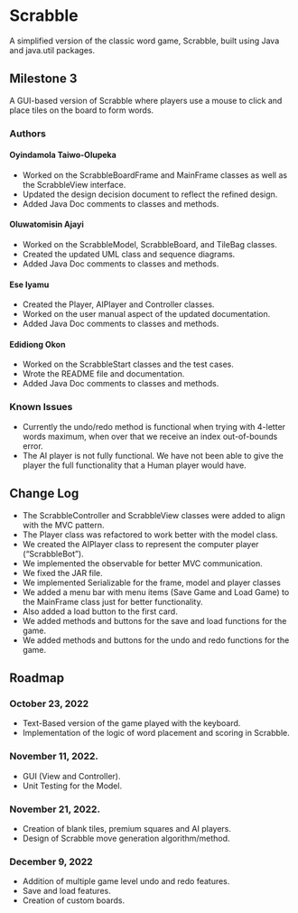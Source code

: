 # Scrabble
A simplified version of the classic word game, Scrabble, built using Java and java.util packages.

## Milestone 3
A GUI-based version of Scrabble where players use a mouse to click and place tiles on the board to form words.

### Authors
#### Oyindamola Taiwo-Olupeka
- Worked on the ScrabbleBoardFrame and MainFrame classes as well as the ScrabbleView interface.
- Updated the design decision document to reflect the refined design. 
- Added Java Doc comments to classes and methods.

#### Oluwatomisin Ajayi
- Worked on the ScrabbleModel, ScrabbleBoard, and TileBag classes.
- Created the updated UML class and sequence diagrams.
- Added Java Doc comments to classes and methods.

#### Ese Iyamu
- Created the Player, AIPlayer and Controller classes.
- Worked on the user manual aspect of the updated documentation.
- Added Java Doc comments to classes and methods.

#### Edidiong Okon
- Worked on the ScrabbleStart classes and the test cases.
- Wrote the README file and documentation.
- Added Java Doc comments to classes and methods.

### Known Issues
- Currently the undo/redo method is functional when trying with 4-letter words maximum, when over that we receive an index out-of-bounds error.
- The AI player is not fully functional. We have not been able to give the player the full functionality that a Human player would have.


## Change Log
- The ScrabbleController and ScrabbleView classes were added to align with the MVC pattern.
- The Player class was refactored to work better with the model class.
- We created the AIPlayer class to represent the computer player (“ScrabbleBot”).
- We implemented the observable for better MVC communication.
- We fixed the JAR file.
- We implemented Serializable for the frame, model and player classes
- We added a menu bar with menu items (Save Game and Load Game) to the MainFrame class just for better functionality.
- Also added a load button to the first card. 
- We added methods and buttons for the save and load functions for the game.
- We added methods and buttons for the undo and redo functions for the game.


## Roadmap
### October 23, 2022
- Text-Based version of the game played with the keyboard.
- Implementation of the logic of word placement and scoring in Scrabble.

### November 11, 2022.
- GUI (View and Controller).
- Unit Testing for the Model.

### November 21, 2022.
- Creation of blank tiles, premium squares and AI players.
- Design of Scrabble move generation algorithm/method.

### December 9, 2022
- Addition of multiple game level undo and redo features.
- Save and load features.
- Creation of custom boards.
